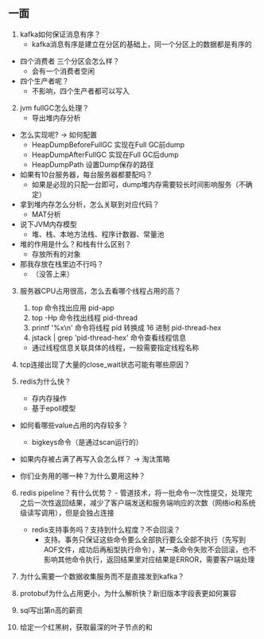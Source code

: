 ## 一面
1. kafka如何保证消息有序？
    - kafka消息有序是建立在分区的基础上，同一个分区上的数据都是有序的
- 四个消费者 三个分区会怎么样？
    - 会有一个消费者空闲
- 四个生产者呢？
    - 不影响，四个生产者都可以写入
    
2. jvm fullGC怎么处理？
    - 导出堆内存分析
- 怎么实现呢? -> 如何配置
    - HeapDumpBeforeFullGC 实现在Full GC前dump
    - HeapDumpAfterFullGC 实现在Full GC后dump
    - HeapDumpPath 设置Dump保存的路径
- 如果有10台服务器，每台服务器都要配吗？
    - 如果是必现的只配一台即可，dump堆内存需要较长时间影响服务（不确定）
- 拿到堆内存怎么分析，怎么关联到对应代码？
    - MAT分析
- 说下JVM内存模型
    - 堆、栈、本地方法栈、程序计数器、常量池
- 堆的作用是什么？和栈有什么区别？
    - 存放所有的对象
- 那我存放在栈里边不行吗？
    - （没答上来）

3. 服务器CPU占用很高，怎么去看哪个线程占用的高？
    1. top 命令找出应用 pid-app
    2. top -Hp <pid-app> 命令找出线程 pid-thread
    3. printf '%x\n' <pid-thread> 命令将线程 pid 转换成 16 进制 pid-thread-hex
    4. jstack <pid-app> | grep 'pid-thread-hex' 命令查看线程信息
    - 通过线程信息关联具体的线程，一般需要指定线程名称
    
4. tcp连接出现了大量的close_wait状态可能有哪些原因？

5. redis为什么快？
    - 存内存操作
    - 基于epoll模型
- 如何看哪些value占用的内存较多？
    - bigkeys命令（是通过scan运行的）
- 如果内存被占满了再写入会怎么样？ -> 淘汰策略

- 你们业务用的哪一种？为什么要用这种？

6. redis pipeline？有什么优势？
       - 管道技术，将一批命令一次性提交，处理完之后一次性返回结果，减少了客户端发送和服务端响应的次数（网络io和系统级读写调用），但是会独占连接
   - redis支持事务吗？支持到什么程度？不会回滚？
       - 支持。事务只保证这些命令要么全部执行要么全部不执行（先写到AOF文件，成功后再船型执行命令），某一条命令失败不会回滚，也不影响其他命令执行，返回结果里对应结果是ERROR，需要客户端处理

7. 为什么需要一个数据收集服务而不是直接发到kafka？

8. protobuf为什么占用更小，为什么解析快？新旧版本字段表更如何兼容

9. sql写出第n高的薪资

10. 给定一个红黑树，获取最深的叶子节点的和
